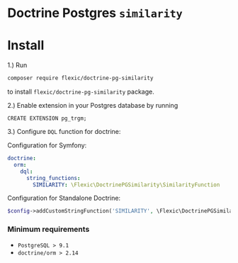 # Doctrine Postgres `similarity`

# Install

1.) Run
```bash
composer require flexic/doctrine-pg-similarity
```
to install `flexic/doctrine-pg-similarity` package.

2.) Enable extension in your Postgres database by running
```postgresql
CREATE EXTENSION pg_trgm;
```

3.) Configure `DQL` function for doctrine:

Configuration for Symfony:
```yaml
doctrine:
  orm:
    dql:
      string_functions:
        SIMILARITY: \Flexic\DoctrinePGSimilarity\SimilarityFunction
```

Configuration for Standalone Doctrine:
```php
$config->addCustomStringFunction('SIMILARITY', \Flexic\DoctrinePGSimilarity\SimilarityFunction::class);
```

### Minimum requirements
- `PostgreSQL > 9.1`
- `doctrine/orm > 2.14`